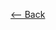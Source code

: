 [<-- Back](https://github.com/jess-mw/desk23/tree/main/Documentation/2.%20System%20Implementation#continuous-integration-and-deployment)
   </div>
   
